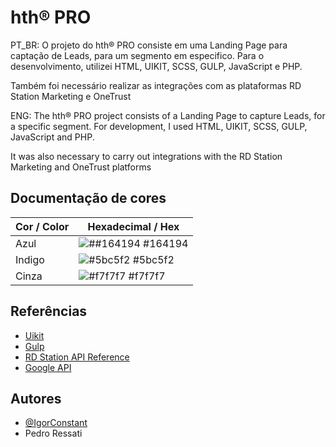 
# hth® PRO

PT_BR: O projeto do hth® PRO consiste em uma Landing Page para captação de Leads, para um segmento em especifico. Para o desenvolvimento, utilizei HTML, UIKIT, SCSS, GULP, JavaScript e PHP.

Também foi necessário realizar as integrações com as plataformas RD Station Marketing e OneTrust

ENG: The hth® PRO project consists of a Landing Page to capture Leads, for a specific segment. For development, I used HTML, UIKIT, SCSS, GULP, JavaScript and PHP.

It was also necessary to carry out integrations with the RD Station Marketing and OneTrust platforms



## Documentação de cores

| Cor / Color              | Hexadecimal  / Hex                                              |
| ----------------- | ---------------------------------------------------------------- |
| Azul      | ![##164194](https://via.placeholder.com/10/164194?text=+) #164194 |
| Indigo       |![#5bc5f2](https://via.placeholder.com/10/5bc5f2?text=+) #5bc5f2 |
| Cinza      | ![#f7f7f7](https://via.placeholder.com/10/#f7f7f7?text=+) #f7f7f7 |





## Referências

 - [Uikit](https://getuikit.com/docs/introduction)
 - [Gulp](https://gulpjs.com/)
 - [RD Station API Reference](https://developers.rdstation.com/reference/introducao-rdsm)
 - [Google API](https://github.com/dwyl/learn-to-send-email-via-google-script-html-no-server)


## Autores

- [@IgorConstant](https://www.github.com/IgorConstant)
- Pedro Ressati

